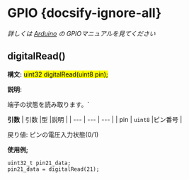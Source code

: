 # GPIO {docsify-ignore-all}



*詳しくは [Arduino](http://www.arduino.cc) の GPIOマニュアルを見てください*
## digitalRead()

**構文:**
<mark> uint32 digitalRead(uint8 pin);</mark>

**説明:**

端子の状態を読み取ります。`

**引数**
| 引数 |型 |説明 |
| --- | --- | --- |
| pin | <code>uint8</code> |ピン番号 |

戻り値:
    ピンの電圧入力状態(0/1)

**使用例;**
```arduino
uint32_t pin21_data;
pin21_data = digitalRead(21);
```